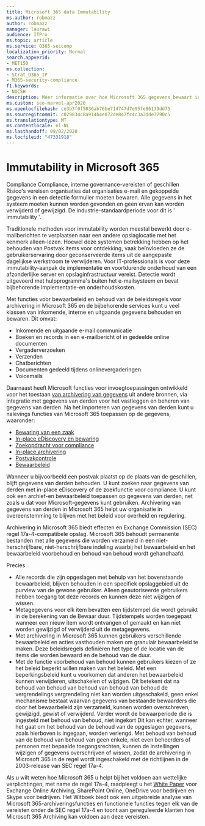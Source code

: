 ```yaml
---
title: Microsoft 365 data Immutability
ms.author: robmazz
author: robmazz
manager: laurawi
audience: ITPro
ms.topic: article
ms.service: O365-seccomp
localization_priority: Normal
search.appverid:
- MET150
ms.collection:
- Strat_O365_IP
- M365-security-compliance
f1.keywords:
- NOCSH
description: Meer informatie over hoe Microsoft 365 gegevens bewaart in het herstelbare formulier om reglementaire compliance, interne governance-vereisten en geschillen Risico's te behouden.
ms.custom: seo-marvel-apr2020
ms.openlocfilehash: ce3b3f0f5036ab76be714747d7e95fe86139dd75
ms.sourcegitcommit: c029834c8a914b4e072de847fc4c3a3dde7790c5
ms.translationtype: MT
ms.contentlocale: nl-NL
ms.lasthandoff: 09/02/2020
ms.locfileid: "47331918"
---
```

# <a name="immutability-in-microsoft-365"></a>Immutability in Microsoft 365

Compliance Compliance, interne governance-vereisten of geschillen Risico's vereisen organisaties dat organisaties e-mail en gekoppelde gegevens in een detectie formulier moeten bewaren. Alle gegevens in het systeem moeten kunnen worden gevonden en geen ervan kan worden verwijderd of gewijzigd. De industrie-standaardperiode voor dit is ' immutability '.

Traditionele methoden voor immutability worden meestal bewerkt door e-mailberichten te verplaatsen naar een andere opslaglocatie met het kenmerk alleen-lezen. Hoewel deze systemen betrekking hebben op het behouden van Postvak items voor ontdekking, vaak beïnvloeden ze de gebruikerservaring door geconserveerde items uit de aangepaste dagelijkse werkstroom te verwijderen. Voor IT-professionals is voor deze immutability-aanpak de implementatie en voortdurende onderhoud van een afzonderlijke server en opslaginfrastructuur vereist. Detectie wordt uitgevoerd met hulpprogramma's buiten het e-mailsysteem en bevat bijbehorende implementatie-en onderhoudskosten.

Met functies voor bewaarbeleid en behoud van de beleidsregels voor archivering in Microsoft 365 en de bijbehorende services kunt u veel klassen van inkomende, interne en uitgaande gegevens behouden en bewaren. Dit omvat:

- Inkomende en uitgaande e-mail communicatie
- Boeken en records in een e-mailbericht of in gedeelde online documenten
- Vergaderverzoeken
- Verzenden
- Chatberichten
- Documenten gedeeld tijdens onlinevergaderingen
- Voicemails

Daarnaast heeft Microsoft functies voor invoegtoepassingen ontwikkeld voor het toestaan [van archivering van gegevens](https://support.office.com/article/Archiving-third-party-data-in-Office-365-0ce338d5-3666-4a18-86ab-c6910ff408cc) uit andere bronnen, via integratie met gegevens van derden voor het vastleggen en beheren van gegevens van derden. Na het importeren van gegevens van derden kunt u nalevings functies van Microsoft 365 toepassen op de gegevens, waaronder:

- [Bewaring van een zaak](https://docs.microsoft.com/microsoft-365/compliance/create-a-litigation-hold)
- [In-place eDiscovery en bewaring](https://docs.microsoft.com/microsoft-365/compliance/manage-legal-investigations)
- [Zoekopdracht voor compliance](https://docs.microsoft.com/microsoft-365/compliance/search-for-content)
- [In-place archivering](https://docs.microsoft.com/microsoft-365/compliance/enable-archive-mailboxes)
- [Postvakcontrole](https://docs.microsoft.com/microsoft-365/compliance/enable-mailbox-auditing)
- [Bewaarbeleid](https://docs.microsoft.com/microsoft-365/compliance/retention-policies)

Wanneer u bijvoorbeeld een postvak plaatst op de plaats van de geschillen, blijft gegevens van derden behouden. U kunt zoeken naar gegevens van derden met in-place eDiscovery of de zoekfunctie voor compliance. U kunt ook een archief-en bewaarbeleid toepassen op gegevens van derden, net zoals u dat voor Microsoft-gegevens kunt gebruiken. Archivering van gegevens van derden in Microsoft 365 helpt uw organisatie in overeenstemming te blijven met het beleid voor overheid en regulering.

Archivering in Microsoft 365 biedt effecten en Exchange Commission (SEC) regel 17a-4-compatibele opslag. Microsoft 365 behoudt permanente bestanden met alle gegevens die worden verzameld in een niet-herschrijfbare, niet-herschrijfbare indeling waarbij het bewaarbeleid en het bewaarbeleid voorbehoud en behoud van behoud wordt gehandhaafd.

Precies

- Alle records die zijn opgeslagen met behulp van het bovenstaande bewaarbeleid, blijven behouden in een specifiek opslaggebied uit de purview van de gewone gebruiker. Alleen geautoriseerde gebruikers hebben toegang tot deze records en kunnen deze niet wijzigen of wissen.
- Metagegevens voor elk item bevatten een tijdstempel die wordt gebruikt in de berekening van de Bewaar duur. Tijdstempels worden toegepast wanneer een nieuw item wordt ontvangen of gemaakt en kan niet worden gewijzigd of verwijderd uit de metagegevens.
- Met archivering in Microsoft 365 kunnen gebruikers verschillende bewaarbeleid en acties vasthouden maken om granulair bewaarbeleid te maken. Deze beleidsregels definiëren het type of de locatie van de items die worden bewaard en de behoud van de duur.
- Met de functie voorbehoud van behoud kunnen gebruikers kiezen of ze het beleid beperkt willen maken van het beleid. Met een beperkingsbeleid kunt u voorkomen dat anderen het bewaarbeleid kunnen verwijderen, uitschakelen of wijzigen. Dit betekent dat na behoud van behoud van behoud van behoud van behoud de vergrendelings vergrendeling niet kan worden uitgeschakeld, geen enkel mechanisme bestaat waarvan gegevens van bestaande bewaarders die door het bewaarbeleid zijn verzameld, kunnen worden overschreven, gewijzigd, gewist of verwijderd. Verder wordt de bewaarperiode die is ingesteld met behoud van behoud, niet ingekort Dit kan echter, wanneer het gaat om het behoud van de behoud van de opgeslagen gegevens, zoals hierboven is ingegaan, worden verlengd. Met behoud van behoud van de behoud van behoud van geen enkele, niet even beheerders of personen met bepaalde toegangsrechten, kunnen de instellingen wijzigen of gegevens overschrijven of wissen, zodat de archivering in Microsoft 365 in de regel wordt ingeschakeld met de richtlijnen in de 2003-release van SEC regel 17a-4.

Als u wilt weten hoe Microsoft 365 u helpt bij het voldoen aan wettelijke verplichtingen, met name de regel 17a-4, raadpleegt u het [White Paper](https://www.microsoft.com/microsoft-365/blog/wp-content/uploads/2015/11/Microsoft-EOA-White-Paper.pdf) voor Exchange Online Archiving, SharePoint Online, OneDrive voor bedrijven en Skype voor bedrijven. Het Witboek biedt ook een uitgebreide analyse van Microsoft 365-archiveringsfuncties en functionele functies tegen elk van de vereisten onder de SEC regel 17a-4 en toont aan gereguleerde klanten hoe Microsoft 365 Archiving kan voldoen aan deze vereisten.
